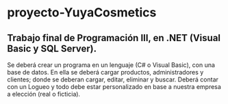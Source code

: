 # proyecto-YuyaCosmetics
## Trabajo final de Programación III, en .NET (Visual Basic y SQL Server).
Se deberá crear un programa en un lenguaje (C# o Visual Basic), con una base de datos.
En ella se deberá cargar productos, administradores y clientes; donde se deberan cargar, editar, eliminar y  buscar.
Deberá contar con un Logueo y todo debe estar personalizado en base a nuestra empresa a elección (real o ficticia).
